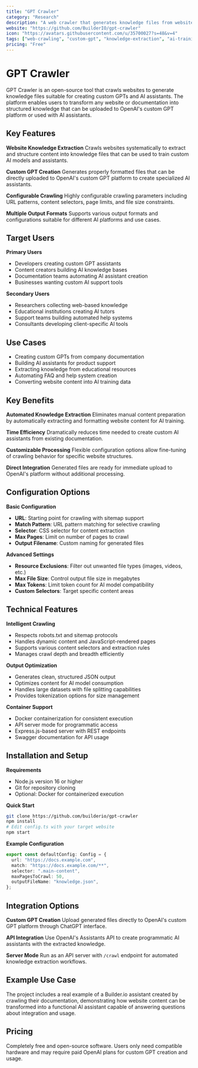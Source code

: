 ```yaml
---
title: "GPT Crawler"
category: "Research"
description: "A web crawler that generates knowledge files from websites to create custom GPTs and AI assistants from one or multiple URLs."
website: "https://github.com/BuilderIO/gpt-crawler"
icon: "https://avatars.githubusercontent.com/u/35700027?s=48&v=4"
tags: ["web-crawling", "custom-gpt", "knowledge-extraction", "ai-training", "data-collection"]
pricing: "Free"
---
```


# GPT Crawler

GPT Crawler is an open-source tool that crawls websites to generate knowledge files suitable for creating custom GPTs and AI assistants. The platform enables users to transform any website or documentation into structured knowledge that can be uploaded to OpenAI's custom GPT platform or used with AI assistants.

## Key Features

**Website Knowledge Extraction**
Crawls websites systematically to extract and structure content into knowledge files that can be used to train custom AI models and assistants.

**Custom GPT Creation**
Generates properly formatted files that can be directly uploaded to OpenAI's custom GPT platform to create specialized AI assistants.

**Configurable Crawling**
Highly configurable crawling parameters including URL patterns, content selectors, page limits, and file size constraints.

**Multiple Output Formats**
Supports various output formats and configurations suitable for different AI platforms and use cases.

## Target Users

**Primary Users**
- Developers creating custom GPT assistants
- Content creators building AI knowledge bases
- Documentation teams automating AI assistant creation
- Businesses wanting custom AI support tools

**Secondary Users**
- Researchers collecting web-based knowledge
- Educational institutions creating AI tutors
- Support teams building automated help systems
- Consultants developing client-specific AI tools

## Use Cases

- Creating custom GPTs from company documentation
- Building AI assistants for product support
- Extracting knowledge from educational resources
- Automating FAQ and help system creation
- Converting website content into AI training data

## Key Benefits

**Automated Knowledge Extraction**
Eliminates manual content preparation by automatically extracting and formatting website content for AI training.

**Time Efficiency**
Dramatically reduces time needed to create custom AI assistants from existing documentation.

**Customizable Processing**
Flexible configuration options allow fine-tuning of crawling behavior for specific website structures.

**Direct Integration**
Generated files are ready for immediate upload to OpenAI's platform without additional processing.

## Configuration Options

**Basic Configuration**
- **URL**: Starting point for crawling with sitemap support
- **Match Pattern**: URL pattern matching for selective crawling
- **Selector**: CSS selector for content extraction
- **Max Pages**: Limit on number of pages to crawl
- **Output Filename**: Custom naming for generated files

**Advanced Settings**
- **Resource Exclusions**: Filter out unwanted file types (images, videos, etc.)
- **Max File Size**: Control output file size in megabytes
- **Max Tokens**: Limit token count for AI model compatibility
- **Custom Selectors**: Target specific content areas

## Technical Features

**Intelligent Crawling**
- Respects robots.txt and sitemap protocols
- Handles dynamic content and JavaScript-rendered pages
- Supports various content selectors and extraction rules
- Manages crawl depth and breadth efficiently

**Output Optimization**
- Generates clean, structured JSON output
- Optimizes content for AI model consumption
- Handles large datasets with file splitting capabilities
- Provides tokenization options for size management

**Container Support**
- Docker containerization for consistent execution
- API server mode for programmatic access
- Express.js-based server with REST endpoints
- Swagger documentation for API usage

## Installation and Setup

**Requirements**
- Node.js version 16 or higher
- Git for repository cloning
- Optional: Docker for containerized execution

**Quick Start**
```bash
git clone https://github.com/builderio/gpt-crawler
npm install
# Edit config.ts with your target website
npm start
```

**Example Configuration**
```typescript
export const defaultConfig: Config = {
  url: "https://docs.example.com",
  match: "https://docs.example.com/**",
  selector: ".main-content",
  maxPagesToCrawl: 50,
  outputFileName: "knowledge.json",
};
```

## Integration Options

**Custom GPT Creation**
Upload generated files directly to OpenAI's custom GPT platform through ChatGPT interface.

**API Integration**
Use OpenAI's Assistants API to create programmatic AI assistants with the extracted knowledge.

**Server Mode**
Run as an API server with `/crawl` endpoint for automated knowledge extraction workflows.

## Example Use Case

The project includes a real example of a Builder.io assistant created by crawling their documentation, demonstrating how website content can be transformed into a functional AI assistant capable of answering questions about integration and usage.

## Pricing

Completely free and open-source software. Users only need compatible hardware and may require paid OpenAI plans for custom GPT creation and usage.
